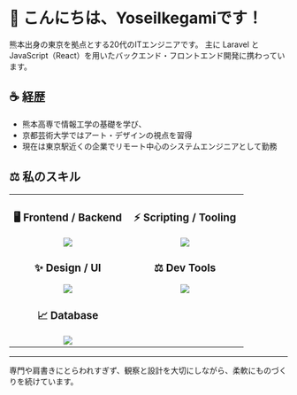 # 👋 こんにちは、YoseiIkegamiです！

熊本出身の東京を拠点とする20代のITエンジニアです。
主に Laravel と JavaScript（React）を用いたバックエンド・フロントエンド開発に携わっています。

## ☕ 経歴
- 熊本高専で情報工学の基礎を学び、
- 京都芸術大学ではアート・デザインの視点を習得
- 現在は東京駅近くの企業でリモート中心のシステムエンジニアとして勤務

## ⚖️ 私のスキル

<table align="center">
<tr>
<td width="50%" align="center" valign="top">

### 🖥️  **Frontend / Backend**
<img src="https://skillicons.dev/icons?i=php,laravel,js,ts,react,angular" />

### ✨  **Design / UI**
<img src="https://skillicons.dev/icons?i=figma,tailwind" />

### 📈  **Database**
<img src="https://skillicons.dev/icons?i=mysql" />

</td>
<td width="50%" align="center" valign="top">

### ⚡  **Scripting / Tooling**
<img src="https://skillicons.dev/icons?i=python,bash" />

### ⚖️  **Dev Tools**
<img src="https://skillicons.dev/icons?i=vscode,git,github,postman" />

</td>
</tr>
</table>

---

専門や肩書きにとらわれすぎず、観察と設計を大切にしながら、柔軟にものづくりを続けています。

